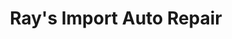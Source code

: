 ---
title: "Ray's Import Auto Repair"
url: /smithfield/rays-import-auto-repair/
shop: Autowerkstatt
---